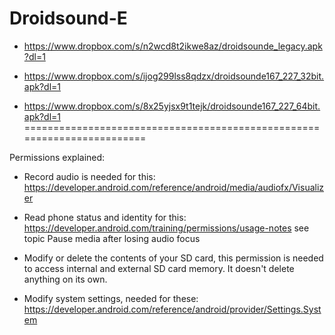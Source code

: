 Droidsound-E 
============
* https://www.dropbox.com/s/n2wcd8t2ikwe8az/droidsounde_legacy.apk?dl=1

* https://www.dropbox.com/s/ijog299lss8qdzx/droidsounde167_227_32bit.apk?dl=1
* https://www.dropbox.com/s/8x25yjsx9t1tejk/droidsounde167_227_64bit.apk?dl=1
========================================================================

Permissions explained:
* Record audio is needed for this: https://developer.android.com/reference/android/media/audiofx/Visualizer

* Read phone status and identity for this: https://developer.android.com/training/permissions/usage-notes 
see topic Pause media after losing audio focus

* Modify or delete the contents of your SD card, this permission is needed to access internal and external SD card memory. It doesn't delete anything on its own.

* Modify system settings, needed for these: https://developer.android.com/reference/android/provider/Settings.System
